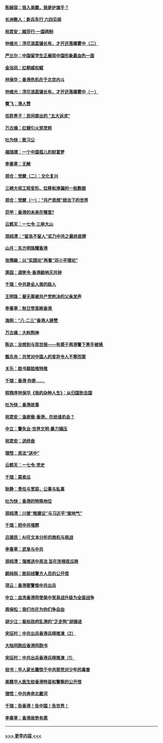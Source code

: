#### [陈婉容：我入美籍，我是护旗手？](../pages/nsc993/n11487908.md?t=08302344) 
#### [长洲散人：新兵车行 六四见闻](../pages/nsc993/n11487729.md?t=08302344) 
#### [祝君安：踏莎行‧一国两制](../pages/nsc993/n11487699.md?t=08302344) 
#### [仲维光：浮花浪蕊镇长有，才开还落瘴雾中（二）](../pages/nsc993/n11483286.md?t=08302344) 
#### [严比尔：中国留学生正展现中国形象最血色一面](../pages/nsc993/n11485145.md?t=08302344) 
#### [金浴凤：红朝威权赋](../pages/nsc993/n11485191.md?t=08302344) 
#### [林保华：香港危机在于北京内斗](../pages/nsc993/n11484593.md?t=08302344) 
#### [仲维光：浮花浪蕊镇长有，才开还落瘴雾中（ㄧ）](../pages/nsc993/n11483259.md?t=08302344) 
#### [霄飞：港人赞](../pages/nsc993/n11482957.md?t=08302344) 
#### [任姓男子：民间提出的 “五大诉求”](../pages/nsc993/n11482897.md?t=08302344) 
#### [万古缘：红蛾引火邪灵烬](../pages/nsc993/n11482886.md?t=08302344) 
#### [吐为快：致习公](../pages/nsc993/n11482867.md?t=08302344) 
#### [福瑞德：一个中国孤儿的财富梦](../pages/nsc993/n11482817.md?t=08302344) 
#### [李春草：无解](../pages/nsc993/n11482791.md?t=08302344) 
#### [郑合：觉醒（二）：文化复兴](../pages/nsc993/n11478025.md?t=08302344) 
#### [三峡大坝工程变形、位移和渗漏的一些数据](../pages/nsc993/n11478232.md?t=08302344) 
#### [郑合：觉醒（一）：“共产思想”统治下的世界](../pages/nsc993/n11477663.md?t=08302344) 
#### [范甲：香港的未来在哪里?](../pages/nsc993/n11477249.md?t=08302344) 
#### [云鹤天：一七令·三座大山](../pages/nsc993/n11477192.md?t=08302344) 
#### [郑纯清：“留岛不留人”实乃中共之最终底牌](../pages/nsc993/n11476160.md?t=08302344) 
#### [山月：东方明珠耀香港](../pages/nsc993/n11476077.md?t=08302344) 
#### [张翎燊：以“实践论”再看“邓小平理论”](../pages/nsc993/n11475733.md?t=08302344) 
#### [莲园：调笑令‧香港敲响灭共钟](../pages/nsc993/n11475723.md?t=08302344) 
#### [千瑞：中共是全人类的敌人](../pages/nsc993/n11475329.md?t=08302344) 
#### [王明珠：替无辜被共产党枪决的父亲发声](../pages/nsc993/n11474570.md?t=08302344) 
#### [李春草：秋日登高眺香港 ](../pages/nsc993/n11474491.md?t=08302344) 
#### [海网：“八·二三”香港人链赞 ](../pages/nsc993/n11474538.md?t=08302344) 
#### [万古缘：大屿荆神](../pages/nsc993/n11474401.md?t=08302344) 
#### [陈达：没想到与现世报——有感于两港警下黑手被捕 ](../pages/nsc993/n11472557.md?t=08302344) 
#### [甑东舟：共党对中国人的变异令人不寒而栗](../pages/nsc993/n11472496.md?t=08302344) 
#### [关乐：脸书扇脸推特推](../pages/nsc993/n11472488.md?t=08302344) 
#### [千瑞：香港  你是…… ](../pages/nsc993/n11472459.md?t=08302344) 
#### [程翔序林保华《我的杂种人生》：从归国到去国](../pages/nsc993/n11472369.md?t=08302344) 
#### [吐为快：香港故事](../pages/nsc993/n11471931.md?t=08302344) 
#### [祝君安：渔家傲‧香港，在给谁机会？](../pages/nsc993/n11469718.md?t=08302344) 
#### [中立：警失业‧世界文明‧暴力镇压](../pages/nsc993/n11467566.md?t=08302344) 
#### [祝君安：送终曲](../pages/nsc993/n11467546.md?t=08302344) 
#### [理悟：恶法“送中”](../pages/nsc993/n11467290.md?t=08302344) 
#### [云鹤天：一七令.党史](../pages/nsc993/n11464122.md?t=08302344) 
#### [千瑞：莫卖瓜](../pages/nsc993/n11463014.md?t=08302344) 
#### [耿静：责任与宽容，公事与私事](../pages/nsc993/n11462810.md?t=08302344) 
#### [吐为快：香港的特殊地位](../pages/nsc993/n11462562.md?t=08302344) 
#### [郑纯清：川普“推建议”与习近平“接地气”](../pages/nsc993/n11461683.md?t=08302344) 
#### [千瑞：把中共埋葬](../pages/nsc993/n11461658.md?t=08302344) 
#### [吕锡民：AI在文本分析的商机与挑战](../pages/nsc993/n11460607.md?t=08302344) 
#### [李春草：武皇与中共](../pages/nsc993/n11460589.md?t=08302344) 
#### [郑纯清：强推送中恶法 旨在连根拔瓜秧](../pages/nsc993/n11460526.md?t=08302344) 
#### [颜纯钩：致前线警方人员的公开信](../pages/nsc993/n11459564.md?t=08302344) 
#### [项云：香港要警惕中共出兵](../pages/nsc993/n11459530.md?t=08302344) 
#### [中立：血洗香港将使美中贸易战升级为全面战争](../pages/nsc993/n11459717.md?t=08302344) 
#### [周保松：我们也在为你们争自由](../pages/nsc993/n11459087.md?t=08302344) 
#### [胡少江：极权政府乱港的“乏走狗”胡锡进](../pages/nsc993/n11459051.md?t=08302344) 
#### [宋征时：中共出兵香港兵棋推演（2）](../pages/nsc993/n11458306.md?t=08302344) 
#### [大陆同胞应香港同胞书](../pages/nsc993/n11457241.md?t=08302344) 
#### [宋征时：中共出兵香港兵棋推演（1）](../pages/nsc993/n11455979.md?t=08302344) 
#### [投书：华人家长震惊于中共邪党对少年的毒害](../pages/nsc993/n11454664.md?t=08302344) 
#### [美籍华人医生给香港特首和警察的公开信](../pages/nsc993/n11454599.md?t=08302344) 
#### [理悟：中共奔命北戴河](../pages/nsc993/n11454254.md?t=08302344) 
#### [千瑞：告香港！告中国！告世界！](../pages/nsc993/n11452639.md?t=08302344) 
#### [李春草：香港局势有感 ](../pages/nsc993/n11452364.md?t=08302344) 

----
#### [ >>> 更早内容 <<< ](../indexes/nsc993-earlier.md)
